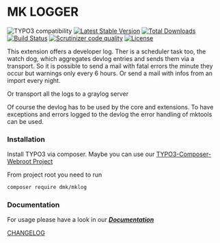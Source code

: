 MK LOGGER
=========

![TYPO3 compatibility](https://img.shields.io/badge/TYPO3-8.7%20%7C%209.5%20%7C%2010.4-orange?maxAge=3600&style=flat-square&logo=typo3)
[![Latest Stable Version](https://img.shields.io/packagist/v/dmk/mklog.svg?maxAge=3600&style=flat-square&logo=composer)](https://packagist.org/packages/dmk/mklog)
[![Total Downloads](https://img.shields.io/packagist/dt/dmk/mklog.svg?maxAge=3600&style=flat-square)](https://packagist.org/packages/dmk/mklog)
[![Build Status](https://img.shields.io/travis/DMKEBUSINESSGMBH/typo3-mklog.svg?maxAge=3600&style=flat-square&logo=travis)](https://travis-ci.com/DMKEBUSINESSGMBH/typo3-mklog)
[![Scrutinizer code quality](https://img.shields.io/scrutinizer/quality/g/DMKEBUSINESSGMBH/typo3-mklog/master?maxAge=3600&style=flat-square&logo=scrutinizerci)](https://scrutinizer-ci.com/g/DMKEBUSINESSGMBH/typo3-mklog/?branch=master)
[![License](https://img.shields.io/packagist/l/dmk/mklog.svg?maxAge=3600&style=flat-square&logo=gnu)](https://packagist.org/packages/dmk/mklog)


This extension offers a developer log. 
Ther is a scheduler task too, the watch dog, which aggregates devlog entries and sends them via a transport.
So it is possible to send a mail with fatal errors the minute they occur but warnings only every 6 hours. 
Or send a mail with infos from an import every night.

Or transport all the logs to a graylog server

Of course the devlog has to be used by the core and extensions.
To have exceptions and errors logged to the devlog the error handling of mktools can be used.

### Installation
Install TYPO3 via composer.
Maybe you can use our [TYPO3-Composer-Webroot Project](https://github.com/DMKEBUSINESSGMBH/typo3-composer-webroot)

From project root you need to run
```bash
composer require dmk/mklog
```

### Documentation

For usage please have a look in our **_[Documentation](Documentation/Index.md)_**

[CHANGELOG](Documentation/CHANGELOG.md)
